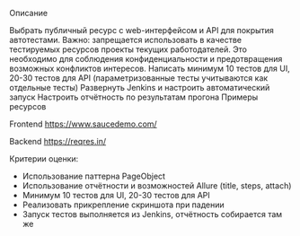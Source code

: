 Описание

Выбрать публичный ресурс с web-интерфейсом и API для покрытия автотестами. Важно: запрещается использовать в качестве тестируемых ресурсов проекты текущих работодателей. Это необходимо для соблюдения конфиденциальности и предотвращения возможных конфликтов интересов.
Написать минимум 10 тестов для UI, 20-30 тестов для API (параметризованные тесты учитываются как отдельные тесты)
Развернуть Jenkins и настроить автоматический запуск
Настроить отчётность по результатам прогона
Примеры ресурсов

Frontend
https://www.saucedemo.com/

Backend
https://reqres.in/

Критерии оценки:
- Использование паттерна PageObject
- Использование отчётности и возможностей Allure (title, steps, attach)
- Минимум 10 тестов для UI, 20-30 тестов для API
- Реализовать прикрепление скриншота при падении
- Запуск тестов выполняется из Jenkins, отчётность собирается там же
